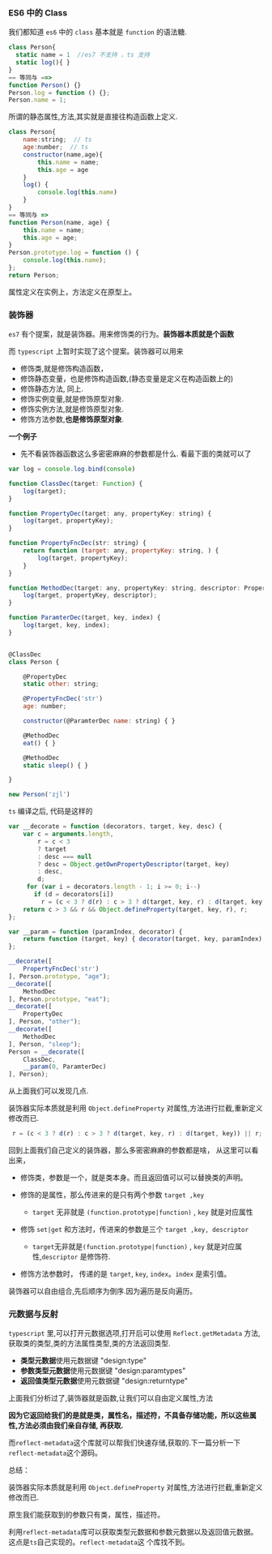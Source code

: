 ### ES6 中的 Class

我们都知道 `es6`  中的 `class` 基本就是 `function` 的语法糖.

```javascript
class Person{
  static name = 1  //es7 不支持 ，ts 支持 
  static log(){ }
}
== 等同与 ==> 
function Person() {}
Person.log = function () {};
Person.name = 1;
```

所谓的静态属性,方法,其实就是直接往构造函数上定义.

```javascript
class Person{
  	name:string;  // ts
	age:number;  // ts 
	constructor(name,age){
        this.name = name;
        this.age = age
    }
    log() {
        console.log(this.name)
    }
}
== 等同与 => 
function Person(name, age) {
    this.name = name;
    this.age = age;
}
Person.prototype.log = function () {
    console.log(this.name);
};
return Person;
```

属性定义在实例上，方法定义在原型上。

### 装饰器

`es7` 有个提案，就是装饰器。用来修饰类的行为。**装饰器本质就是个函数**

而 `typescript` 上暂时实现了这个提案。装饰器可以用来

- 修饰类,就是修饰构造函数，
- 修饰静态变量，也是修饰构造函数,(静态变量是定义在构造函数上的)
- 修饰静态方法, 同上.
- 修饰实例变量,就是修饰原型对象.
- 修饰实例方法,就是修饰原型对象.
- 修饰方法参数,**也是修饰原型对象**.

**一个例子**

- 先不看装饰器函数这么多密密麻麻的参数都是什么. 看最下面的类就可以了

```javascript
var log = console.log.bind(console)

function ClassDec(target: Function) {
    log(target);
}

function PropertyDec(target: any, propertyKey: string) {
    log(target, propertyKey);
}

function PropertyFncDec(str: string) {
    return function (target: any, propertyKey: string, ) {
        log(target, propertyKey);
    }
}

function MethodDec(target: any, propertyKey: string, descriptor: PropertyDescriptor) {
    log(target, propertyKey, descriptor);
}

function ParamterDec(target, key, index) {
    log(target, key, index);
}


@ClassDec
class Person {

    @PropertyDec
    static other: string;

    @PropertyFncDec('str')
    age: number;

    constructor(@ParamterDec name: string) { }

    @MethodDec
    eat() { }

    @MethodDec
    static sleep() { }

}

new Person('zjl')
```

`ts` 编译之后, 代码是这样的

```javascript
var __decorate = function (decorators, target, key, desc) {
    var c = arguments.length, 
        r = c < 3 
    	? target 
    	: desc === null 
    	? desc = Object.getOwnPropertyDescriptor(target, key) 
    	: desc,
        d;
	 for (var i = decorators.length - 1; i >= 0; i--) 
       if (d = decorators[i]) 
         r = (c < 3 ? d(r) : c > 3 ? d(target, key, r) : d(target, key)) || r;
    return c > 3 && r && Object.defineProperty(target, key, r), r;
};

var __param = function (paramIndex, decorator) {
    return function (target, key) { decorator(target, key, paramIndex); }
};

__decorate([
    PropertyFncDec('str')
], Person.prototype, "age");
__decorate([
    MethodDec
], Person.prototype, "eat");
__decorate([
    PropertyDec
], Person, "other");
__decorate([
    MethodDec
], Person, "sleep");
Person = __decorate([
    ClassDec,
    __param(0, ParamterDec)
], Person);
```

从上面我们可以发现几点.

装饰器实际本质就是利用 `Object.defineProperty` 对属性,方法进行拦截,重新定义修改而已.

```javascript
 r = (c < 3 ? d(r) : c > 3 ? d(target, key, r) : d(target, key)) || r;
```

回到上面我们自己定义的装饰器，那么多密密麻麻的参数都是啥， 从这里可以看出来，

- 修饰类，参数是一个，就是类本身。而且返回值可以可以替换类的声明。


- 修饰的是属性，那么传进来的是只有两个参数 `target ,key `
  - `target` 无非就是 `(function.prototype|function)`  ,  `key` 就是对应属性
- 修饰 `set|get` 和方法时，传进来的参数是三个 `target ,key, descriptor`
  - `target`无非就是`(function.prototype|function)` , `key` 就是对应属性,`descriptor` 是修饰符.
- 修饰方法参数时， 传递的是 `target`, `key`, `index`。`index` 是索引值。

装饰器可以自由组合,先后顺序为倒序.因为遍历是反向遍历。



### 元数据与反射

`typescript` 里,可以打开元数据选项,打开后可以使用 `Reflect.getMetadata` 方法,获取类的类型,类的方法属性类型,类的方法返回类型.

- **类型元数据**使用元数据键 "design:type"                 
- **参数类型元数据**使用元数据键 "design:paramtypes"
- **返回值类型元数据**使用元数据键 "design:returntype"



上面我们分析过了,装饰器就是函数,让我们可以自由定义属性,方法

**因为它返回给我们的是就是类，属性名，描述符，不具备存储功能，所以这些属性,方法必须由我们亲自存储, 再获取.**

而`reflect-metadata`这个库就可以帮我们快速存储,获取的.下一篇分析一下`reflect-metadata`这个源码。



总结：

装饰器实际本质就是利用 `Object.defineProperty` 对属性,方法进行拦截,重新定义修改而已.

原生我们能获取到的参数只有类，属性，描述符。

利用`reflect-metadata`库可以获取类型元数据和参数元数据以及返回值元数据。这点是`ts`自己实现的。`reflect-metadata`这 个库找不到。



